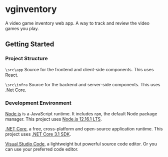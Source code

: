 # vginventory

A video game inventory web app. A way to track and review the video games you play.

## Getting Started

### Project Structure

`\src\app` Source for the frontend and client-side components. This uses React.

`\src\infra` Source for the backend and server-side components. This uses .Net Core.

### Development Environment

[Node.js](https://nodejs.org/) is a JavaScript runtime. It includes `npm`, the default Node package manager. This project uses [Node.js 12.16.1 LTS](https://nodejs.org/dist/v12.16.1/node-v12.16.1-x64.msi).

[.NET Core](https://dot.net), a free, cross-platform and open-source application runtime. This project uses [.NET Core 3.1 SDK](https://dotnet.microsoft.com/download/dotnet-core/thank-you/sdk-3.1.101-windows-x64-installer).

[Visual Studio Code](https://code.visualstudio.com/), a lightweight but powerful source code editor. Or you can use your preferred code editor.
